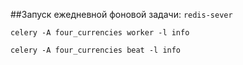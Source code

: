 ##Запуск ежедневной фоновой задачи:
```redis-sever```

```celery -A four_currencies worker -l info```

```celery -A four_currencies beat -l info```
